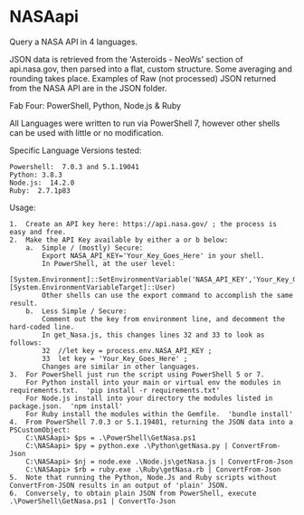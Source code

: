 # NASAapi
Query a NASA API in 4 languages.

JSON data is retrieved from the 'Asteroids - NeoWs' section of api.nasa.gov, then
parsed into a flat, custom structure.  Some averaging and rounding takes place.
Examples of Raw (not processed) JSON returned from the NASA API are in the JSON folder.

Fab Four:  PowerShell, Python, Node.js & Ruby

All Languages were written to run via PowerShell 7, however other
shells can be used with little or no modification.

Specific Language Versions tested:

    Powershell:  7.0.3 and 5.1.19041
    Python: 3.8.3
    Node.js:  14.2.0
    Ruby:  2.7.1p83

Usage:

    1.  Create an API key here: https://api.nasa.gov/ ; the process is easy and free.
    2.  Make the API Key available by either a or b below:
        a.  Simple / (mostly) Secure:
            Export NASA_API_KEY='Your_Key_Goes_Here' in your shell.
            In PowerShell, at the user level:
            [System.Environment]::SetEnvironmentVariable('NASA_API_KEY','Your_Key_Goes_Here',[System.EnvironmentVariableTarget]::User)
            Other shells can use the export command to accomplish the same result.
        b.  Less Simple / Secure:
            Comment out the key from environment line, and decomment the hard-coded line.
            In get_Nasa.js, this changes lines 32 and 33 to look as follows:
            32  //let key = process.env.NASA_API_KEY ;
            33  let key = 'Your_Key_Goes_Here' ;
            Changes are similar in other languages.
    3.  For PowerShell just run the script using PowerShell 5 or 7.
        For Python install into your main or virtual env the modules in requirements.txt.  'pip install -r requirements.txt'
        For Node.js install into your directory the modules listed in package.json.  'npm install'
        For Ruby install the modules within the Gemfile.  'bundle install'
    4.  From PowerShell 7.0.3 or 5.1.19401, returning the JSON data into a PSCustomObject:
        C:\NASAapi> $ps = .\PowerShell\GetNasa.ps1
        C:\NASAapi> $py = python.exe .\Python\getNasa.py | ConvertFrom-Json
        C:\NASAapi> $nj = node.exe .\Node.js\getNasa.js | ConvertFrom-Json
        C:\NASAapi> $rb = ruby.exe .\Ruby\getNasa.rb | ConvertFrom-Json
    5.  Note that running the Python, Node.Js and Ruby scripts without ConvertFrom-JSON results in an output of 'plain' JSON.
    6.  Conversely, to obtain plain JSON from PowerShell, execute
    .\PowerShell\GetNasa.ps1 | ConvertTo-Json


